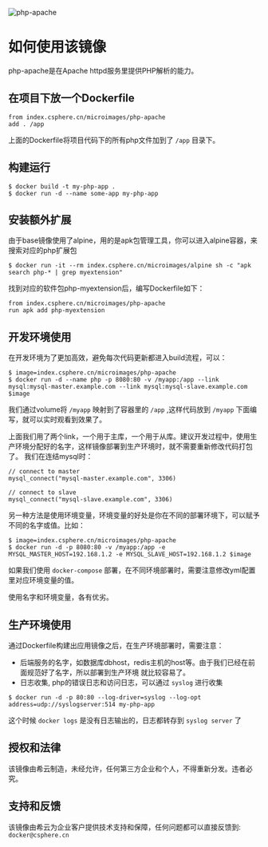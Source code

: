 ![php-apache](https://csphere.cn/assets/8bb6b00d-b42c-4ee9-b4e2-88c0086c8cb0)

# 如何使用该镜像

php-apache是在Apache httpd服务里提供PHP解析的能力。

## 在项目下放一个Dockerfile
```console
from index.csphere.cn/microimages/php-apache
add . /app
```

上面的Dockerfile将项目代码下的所有php文件加到了 `/app` 目录下。

## 构建运行
```console
$ docker build -t my-php-app .
$ docker run -d --name some-app my-php-app
```

## 安装额外扩展
由于base镜像使用了alpine，用的是apk包管理工具，你可以进入alpine容器，来搜索对应的php扩展包

```console
$ docker run -it --rm index.csphere.cn/microimages/alpine sh -c "apk search php-* | grep myextension"
```

找到对应的软件包php-myextension后，编写Dockerfile如下：

```console
from index.csphere.cn/microimages/php-apache
run apk add php-myextension
```

## 开发环境使用
在开发环境为了更加高效，避免每次代码更新都进入build流程，可以：

```console
$ image=index.csphere.cn/microimages/php-apache
$ docker run -d --name php -p 8080:80 -v /myapp:/app --link mysql:mysql-master.example.com --link mysql:mysql-slave.example.com $image
```

我们通过volume将 `/myapp` 映射到了容器里的 `/app` ,这样代码放到 `/myapp` 下面编写，就可以实时观看到效果了。

上面我们用了两个link，一个用于主库，一个用于从库。建议开发过程中，使用生产环境分配好的名字，这样镜像部署到生产环境时，就不需要重新修改代码打包了。
我们在连结mysql时：

```console
// connect to master
mysql_connect("mysql-master.example.com", 3306)

// connect to slave
mysql_connect("mysql-slave.example.com", 3306)
```

另一种方法是使用环境变量，环境变量的好处是你在不同的部署环境下，可以赋予不同的名字或值。比如：

```console
$ image=index.csphere.cn/microimages/php-apache
$ docker run -d -p 8080:80 -v /myapp:/app -e MYSQL_MASTER_HOST=192.168.1.2 -e MYSQL_SLAVE_HOST=192.168.1.2 $image 
```

如果我们使用 `docker-compose` 部署，在不同环境部署时，需要注意修改yml配置里对应环境变量的值。

使用名字和环境变量，各有优劣。

## 生产环境使用

通过Dockerfile构建出应用镜像之后，在生产环境部署时，需要注意：

- 后端服务的名字，如数据库dbhost，redis主机的host等。由于我们已经在前面规范好了名字，所以部署到生产环境 就比较容易了。
- 日志收集, php的错误日志和访问日志，可以通过 `syslog` 进行收集

```console
$ docker run -d -p 80:80 --log-driver=syslog --log-opt address=udp://syslogserver:514 my-php-app
```

这个时候 `docker logs` 是没有日志输出的，日志都转存到 `syslog server` 了

## 授权和法律

该镜像由希云制造，未经允许，任何第三方企业和个人，不得重新分发。违者必究。

## 支持和反馈

该镜像由希云为企业客户提供技术支持和保障，任何问题都可以直接反馈到: `docker@csphere.cn`
